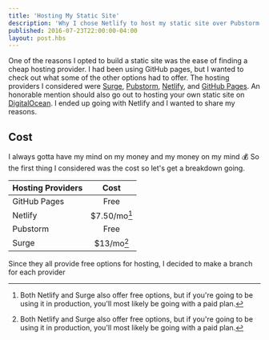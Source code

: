 ```yaml
---
title: 'Hosting My Static Site'
description: 'Why I chose Netlify to host my static site over Pubstorm, Surge, and GitHub.'
published: 2016-07-23T22:00:00-04:00
layout: post.hbs
---
```


One of the reasons I opted to build a static site was the ease of finding a cheap hosting provider. I had been using GitHub pages, but I wanted to check out what some of the other options had to offer. The hosting providers I considered were [Surge](https://surge.sh/), [Pubstorm](https://www.pubstorm.com/), [Netlify](https://www.netlify.com/), and [GitHub Pages](https://pages.github.com/). An honorable mention should also go out to hosting your own static site on [DigitalOcean](https://www.digitalocean.com/). I ended up going with Netlify and I wanted to share my reasons.

## Cost

I always gotta have my mind on my money and my money on my mind :moneybag: So the first thing I considered was the cost so let's get a breakdown going.

| Hosting Providers | Cost |
| :--- | :---: |
| GitHub Pages | Free |
| Netlify | $7.50/mo[^first] |
| Pubstorm | Free |
| Surge | $13/mo[^first] |

Since they all provide free options for hosting, I decided to make a branch for each provider

[^first]: Both Netlify and Surge also offer free options, but if you're going to be using it in production, you'll most likely be going with a paid plan.